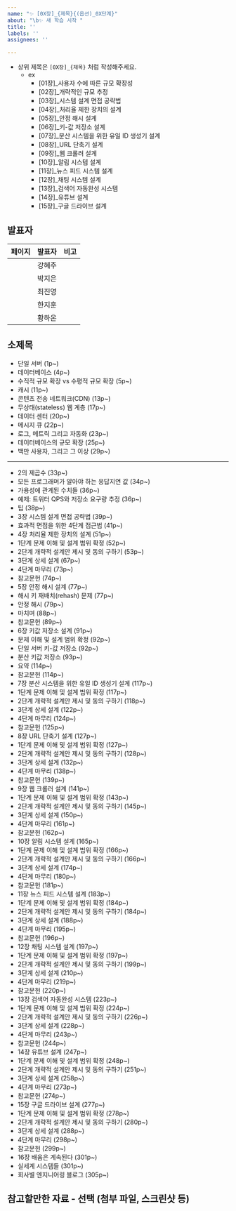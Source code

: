 ```yaml
---
name: "✨ [0X장]_{제목}{(옵션)_0X단계}"
about: "\b✨ 새 학습 시작 "
title: ''
labels: ''
assignees: ''

---
```

- 상위 제목은 `[0X장]_{제목}` 처럼 작성해주세요.
  - ex
    - [01장]_사용자 수에 따른 규모 확장성
    - [02장]_개략적인 규모 추정
    - [03장]_시스템 설계 면접 공략법
    - [04장]_처리율 제한 장치의 설계
    - [05장]_안정 해시 설계
    - [06장]_키-값 저장소 설계
    - [07장]_분산 시스템을 위한 유일 ID 생성기 설계
    - [08장]_URL 단축기 설계
    - [09장]_웹 크롤러 설계
    - [10장]_알림 시스템 설계
    - [11장]_뉴스 피드 시스템 설계
    - [12장]_채팅 시스템 설계
    - [13장]_검색어 자동완성 시스템
    - [14장]_유튜브 설계
    - [15장]_구글 드라이브 설계

## 발표자

| 페이지  | 발표자 | 비고  |
|------|:----|:----|
|      | 강혜주 |     |
|      | 박지은 |     |
|      | 최진영 |     |
|      | 한지훈 |     |
|      | 황하온 |     |


## 소제목

- 단일 서버 (1p~)
- 데이터베이스 (4p~)
- 수직적 규모 확장 vs 수평적 규모 확장 (5p~)
- 캐시 (11p~)
- 콘텐츠 전송 네트워크(CDN) (13p~)
- 무상태(stateless) 웹 계층 (17p~)
- 데이터 센터 (20p~)
- 메시지 큐 (22p~)
- 로그, 메트릭 그리고 자동화 (23p~)
- 데이터베이스의 규모 확장 (25p~)
- 백만 사용자, 그리고 그 이상 (29p~)
---
- 2의 제곱수 (33p~)
- 모든 프로그래머가 알아야 하는 응답지연 값 (34p~)
- 가용성에 관계된 수치들 (36p~)
- 예제: 트위터 QPS와 저장소 요구량 추정 (36p~)
- 팁 (38p~)
- 3장 시스템 설계 면접 공략법 (39p~)
- 효과적 면접을 위한 4단계 접근법 (41p~)
- 4장 처리율 제한 장치의 설계 (51p~)
- 1단계 문제 이해 및 설계 범위 확정 (52p~)
- 2단계 개략적 설계안 제시 및 동의 구하기 (53p~)
- 3단계 상세 설계 (67p~)
- 4단계 마무리 (73p~)
- 참고문헌 (74p~)
- 5장 안정 해시 설계 (77p~)
- 해시 키 재배치(rehash) 문제 (77p~)
- 안정 해시 (79p~)
- 마치며 (88p~)
- 참고문헌 (89p~)
- 6장 키값 저장소 설계 (91p~)
- 문제 이해 및 설계 범위 확정 (92p~)
- 단일 서버 키-값 저장소 (92p~)
- 분산 키값 저장소 (93p~)
- 요약 (114p~)
- 참고문헌 (114p~)
- 7장 분산 시스템을 위한 유일 ID 생성기 설계 (117p~)
- 1단계 문제 이해 및 설계 범위 확정 (117p~)
- 2단계 개략적 설계안 제시 및 동의 구하기 (118p~)
- 3단계 상세 설계 (122p~)
- 4단계 마무리 (124p~)
- 참고문헌 (125p~)
- 8장 URL 단축기 설계 (127p~)
- 1단계 문제 이해 및 설계 범위 확정 (127p~)
- 2단계 개략적 설계안 제시 및 동의 구하기 (128p~)
- 3단계 상세 설계 (132p~)
- 4단계 마무리 (138p~)
- 참고문헌 (139p~)
- 9장 웹 크롤러 설계 (141p~)
- 1단계 문제 이해 및 설계 범위 확정 (143p~)
- 2단계 개략적 설계안 제시 및 동의 구하기 (145p~)
- 3단계 상세 설계 (150p~)
- 4단계 마무리 (161p~)
- 참고문헌 (162p~)
- 10장 알림 시스템 설계 (165p~)
- 1단계 문제 이해 및 설계 범위 확정 (166p~)
- 2단계 개략적 설계안 제시 및 동의 구하기 (166p~)
- 3단계 상세 설계 (174p~)
- 4단계 마무리 (180p~)
- 참고문헌 (181p~)
- 11장 뉴스 피드 시스템 설계 (183p~)
- 1단계 문제 이해 및 설계 범위 확정 (184p~)
- 2단계 개략적 설계안 제시 및 동의 구하기 (184p~)
- 3단계 상세 설계 (188p~)
- 4단계 마무리 (195p~)
- 참고문헌 (196p~)
- 12장 채팅 시스템 설계 (197p~)
- 1단계 문제 이해 및 설계 범위 확정 (197p~)
- 2단계 개략적 설계안 제시 및 동의 구하기 (199p~)
- 3단계 상세 설계 (210p~)
- 4단계 마무리 (219p~)
- 참고문헌 (220p~)
- 13장 검색어 자동완성 시스템 (223p~)
- 1단계 문제 이해 및 설계 범위 확정 (224p~)
- 2단계 개략적 설계안 제시 및 동의 구하기 (226p~)
- 3단계 상세 설계 (228p~)
- 4단계 마무리 (243p~)
- 참고문헌 (244p~)
- 14장 유튜브 설계 (247p~)
- 1단계 문제 이해 및 설계 범위 확정 (248p~)
- 2단계 개략적 설계안 제시 및 동의 구하기 (251p~)
- 3단계 상세 설계 (258p~)
- 4단계 마무리 (273p~)
- 참고문헌 (274p~)
- 15장 구글 드라이브 설계 (277p~)
- 1단계 문제 이해 및 설계 범위 확정 (278p~)
- 2단계 개략적 설계안 제시 및 동의 구하기 (280p~)
- 3단계 상세 설계 (288p~)
- 4단계 마무리 (298p~)
- 참고문헌 (299p~)
- 16장 배움은 계속된다 (301p~)
- 실세계 시스템들 (301p~)
- 회사별 엔지니어링 블로그 (305p~)

## 참고할만한 자료 - 선택 (첨부 파일, 스크린샷 등)
